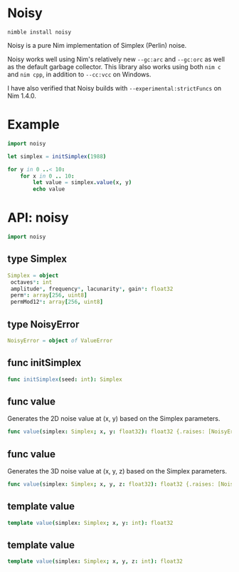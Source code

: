 # Noisy

`nimble install noisy`

Noisy is a pure Nim implementation of Simplex (Perlin) noise.

Noisy works well using Nim's relatively new `--gc:arc` and `--gc:orc` as well as the default garbage collector. This library also works using both `nim c` and `nim cpp`, in addition to `--cc:vcc` on Windows.

I have also verified that Noisy builds with `--experimental:strictFuncs` on Nim 1.4.0.

# Example

```nim
import noisy

let simplex = initSimplex(1988)

for y in 0 ..< 10:
    for x in 0 .. 10:
        let value = simplex.value(x, y)
        echo value
```

# API: noisy

```nim
import noisy
```

## **type** Simplex


```nim
Simplex = object
 octaves*: int
 amplitude*, frequency*, lacunarity*, gain*: float32
 perm*: array[256, uint8]
 permMod12*: array[256, uint8]
```

## **type** NoisyError


```nim
NoisyError = object of ValueError
```

## **func** initSimplex


```nim
func initSimplex(seed: int): Simplex
```

## **func** value

Generates the 2D noise value at (x, y) based on the Simplex parameters.

```nim
func value(simplex: Simplex; x, y: float32): float32 {.raises: [NoisyError], tags: [].}
```

## **func** value

Generates the 3D noise value at (x, y, z) based on the Simplex parameters.

```nim
func value(simplex: Simplex; x, y, z: float32): float32 {.raises: [NoisyError], tags: [].}
```

## **template** value


```nim
template value(simplex: Simplex; x, y: int): float32
```

## **template** value


```nim
template value(simplex: Simplex; x, y, z: int): float32
```
